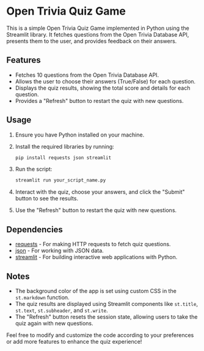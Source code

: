 # Open Trivia Quiz Game

This is a simple Open Trivia Quiz Game implemented in Python using the Streamlit library. It fetches questions from the Open Trivia Database API, presents them to the user, and provides feedback on their answers.

## Features

- Fetches 10 questions from the Open Trivia Database API.
- Allows the user to choose their answers (True/False) for each question.
- Displays the quiz results, showing the total score and details for each question.
- Provides a "Refresh" button to restart the quiz with new questions.

## Usage

1. Ensure you have Python installed on your machine.
2. Install the required libraries by running:

    ```bash
    pip install requests json streamlit
    ```

3. Run the script:

    ```bash
    streamlit run your_script_name.py
    ```

4. Interact with the quiz, choose your answers, and click the "Submit" button to see the results.
5. Use the "Refresh" button to restart the quiz with new questions.

## Dependencies

- [requests](https://docs.python-requests.org/en/latest/) - For making HTTP requests to fetch quiz questions.
- [json](https://docs.python.org/3/library/json.html) - For working with JSON data.
- [streamlit](https://docs.streamlit.io/en/stable/) - For building interactive web applications with Python.

## Notes

- The background color of the app is set using custom CSS in the `st.markdown` function.
- The quiz results are displayed using Streamlit components like `st.title`, `st.text`, `st.subheader`, and `st.write`.
- The "Refresh" button resets the session state, allowing users to take the quiz again with new questions.

Feel free to modify and customize the code according to your preferences or add more features to enhance the quiz experience!